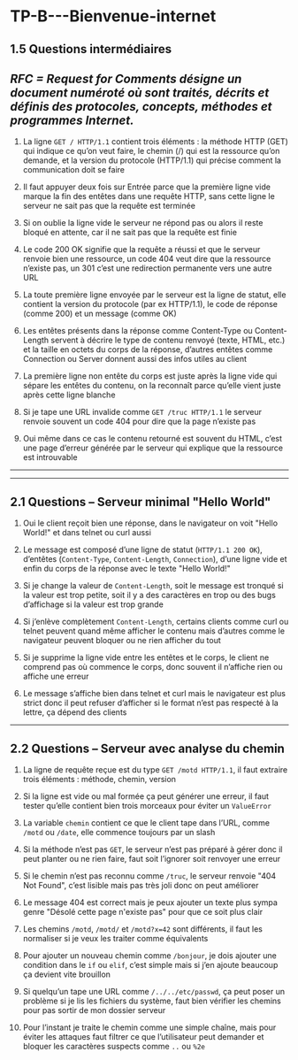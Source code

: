 # TP-B---Bienvenue-internet


## 1.5 Questions intermédiaires

*RFC = Request for Comments désigne un document numéroté où sont traités, décrits et définis des protocoles, concepts, méthodes et programmes Internet.*
--------------------------------------------------------------------------------------------------------------------------------------------------------

1. La ligne `GET / HTTP/1.1` contient trois éléments : la méthode HTTP (GET) qui indique ce qu’on veut faire, le chemin (/) qui est la ressource qu’on demande, et la version du protocole (HTTP/1.1) qui précise comment la communication doit se faire

2. Il faut appuyer deux fois sur Entrée parce que la première ligne vide marque la fin des entêtes dans une requête HTTP, sans cette ligne le serveur ne sait pas que la requête est terminée

3. Si on oublie la ligne vide le serveur ne répond pas ou alors il reste bloqué en attente, car il ne sait pas que la requête est finie

4. Le code 200 OK signifie que la requête a réussi et que le serveur renvoie bien une ressource, un code 404 veut dire que la ressource n’existe pas, un 301 c’est une redirection permanente vers une autre URL

5. La toute première ligne envoyée par le serveur est la ligne de statut, elle contient la version du protocole (par ex HTTP/1.1), le code de réponse (comme 200) et un message (comme OK)

6. Les entêtes présents dans la réponse comme Content-Type ou Content-Length servent à décrire le type de contenu renvoyé (texte, HTML, etc.) et la taille en octets du corps de la réponse, d’autres entêtes comme Connection ou Server donnent aussi des infos utiles au client

7. La première ligne non entête du corps est juste après la ligne vide qui sépare les entêtes du contenu, on la reconnaît parce qu’elle vient juste après cette ligne blanche

8. Si je tape une URL invalide comme `GET /truc HTTP/1.1` le serveur renvoie souvent un code 404 pour dire que la page n’existe pas

9. Oui même dans ce cas le contenu retourné est souvent du HTML, c’est une page d’erreur générée par le serveur qui explique que la ressource est introuvable

-------------------------------------------------------------
-------------------------------------------------------------

## 2.1 Questions – Serveur minimal "Hello World"

1. Oui le client reçoit bien une réponse, dans le navigateur on voit "Hello World!" et dans telnet ou curl aussi

2. Le message est composé d’une ligne de statut (`HTTP/1.1 200 OK`), d’entêtes (`Content-Type`, `Content-Length`, `Connection`), d’une ligne vide et enfin du corps de la réponse avec le texte "Hello World!"

3. Si je change la valeur de `Content-Length`, soit le message est tronqué si la valeur est trop petite, soit il y a des caractères en trop ou des bugs d’affichage si la valeur est trop grande

4. Si j’enlève complètement `Content-Length`, certains clients comme curl ou telnet peuvent quand même afficher le contenu mais d’autres comme le navigateur peuvent bloquer ou ne rien afficher du tout

5. Si je supprime la ligne vide entre les entêtes et le corps, le client ne comprend pas où commence le corps, donc souvent il n’affiche rien ou affiche une erreur

6. Le message s’affiche bien dans telnet et curl mais le navigateur est plus strict donc il peut refuser d’afficher si le format n’est pas respecté à la lettre, ça dépend des clients

---

## 2.2 Questions – Serveur avec analyse du chemin

1. La ligne de requête reçue est du type `GET /motd HTTP/1.1`, il faut extraire trois éléments : méthode, chemin, version

2. Si la ligne est vide ou mal formée ça peut générer une erreur, il faut tester qu’elle contient bien trois morceaux pour éviter un `ValueError`

3. La variable `chemin` contient ce que le client tape dans l’URL, comme `/motd` ou `/date`, elle commence toujours par un slash

4. Si la méthode n’est pas `GET`, le serveur n’est pas préparé à gérer donc il peut planter ou ne rien faire, faut soit l’ignorer soit renvoyer une erreur

5. Si le chemin n’est pas reconnu comme `/truc`, le serveur renvoie "404 Not Found", c’est lisible mais pas très joli donc on peut améliorer

6. Le message 404 est correct mais je peux ajouter un texte plus sympa genre "Désolé cette page n'existe pas" pour que ce soit plus clair

7. Les chemins `/motd`, `/motd/` et `/motd?x=42` sont différents, il faut les normaliser si je veux les traiter comme équivalents

8. Pour ajouter un nouveau chemin comme `/bonjour`, je dois ajouter une condition dans le `if` ou `elif`, c’est simple mais si j’en ajoute beaucoup ça devient vite brouillon

9. Si quelqu’un tape une URL comme `/../../etc/passwd`, ça peut poser un problème si je lis les fichiers du système, faut bien vérifier les chemins pour pas sortir de mon dossier serveur

10. Pour l’instant je traite le chemin comme une simple chaîne, mais pour éviter les attaques faut filtrer ce que l’utilisateur peut demander et bloquer les caractères suspects comme `..` ou `%2e`



